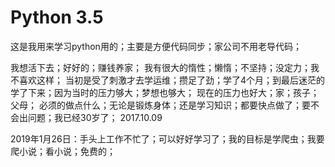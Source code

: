 # Python 3.5
这是我用来学习python用的；主要是方便代码同步；家公司不用老导代码；


我想活下去；好好的；赚钱养家；
我有很大的惰性；懒惰；不坚持；没定力；我不喜欢这样；
当初是受了刺激才去学运维；攒足了劲；学了4个月；到最后迷茫的学了下来；因为当时的压力够大；梦想也够大；
现在的压力也好大；家；孩子；父母；
必须的做点什么；无论是锻炼身体；还是学习知识；都要快点做了；要不会出问题；我已经30岁了；
																						2017.10.09

2019年1月26日：手头上工作不忙了；可以好好学习了；我的目标是学爬虫；我要爬小说；看小说；免费的；